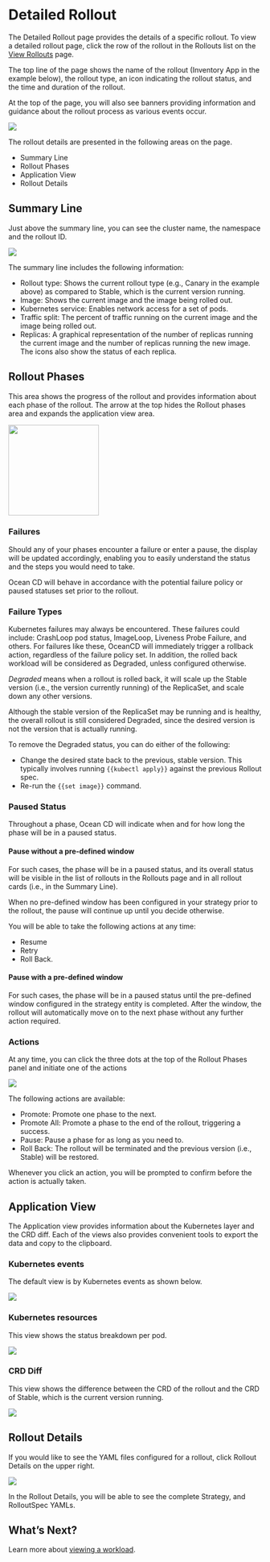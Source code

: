 <meta name="robots" content="noindex">

# Detailed Rollout

The Detailed Rollout page provides the details of a specific rollout. To view a detailed rollout page, click the row of the rollout in the Rollouts list on the [View Rollouts](ocean-cd/tutorials/view-rollouts/) page.

The top line of the page shows the name of the rollout (Inventory App in the example below), the rollout type, an icon indicating the rollout status, and the time and duration of the rollout.

At the top of the page, you will also see banners providing information and guidance about the rollout process as various events occur.

<img src="/ocean-cd/_media/tutorials-rollouts-01.png" />

The rollout details are presented in the following areas on the page.
- Summary Line
- Rollout Phases
- Application View
- Rollout Details

## Summary Line

Just above the summary line, you can see the cluster name, the namespace and the rollout ID.

<img src="/ocean-cd/_media/tutorials-detailed-rollout-02.png" />

The summary line includes the following information:
- Rollout type: Shows the current rollout type (e.g., Canary in the example above) as compared to Stable, which is the current version running.
- Image: Shows the current image and the image being rolled out.
- Kubernetes service: Enables network access for a set of pods.
- Traffic split: The percent of traffic running on the current image and the image being rolled out.
- Replicas: A graphical representation of the number of replicas running the current image and the number of replicas running the new image. The icons also show the status of each replica.

## Rollout Phases

This area shows the progress of the rollout and provides information about each phase of the rollout. The arrow at the top hides the Rollout phases area and expands the application view area.

<img src="/ocean-cd/_media/tutorials-detailed-rollout-03.png" width="180" />

### Failures

Should any of your phases encounter a failure or enter a pause, the display will be updated accordingly, enabling you to easily understand the status and the steps you would need to take.

Ocean CD will behave in accordance with the potential failure policy or paused statuses set prior to the rollout.

### Failure Types

Kubernetes failures may always be encountered. These failures could include: CrashLoop pod status, ImageLoop, Liveness Probe Failure, and others. For failures like these, OceanCD will immediately trigger a rollback action, regardless of the failure policy set. In addition, the rolled back workload will be considered as Degraded, unless configured otherwise.

*Degraded* means when a rollout is rolled back, it will scale up the Stable version (i.e., the version currently running) of the ReplicaSet, and scale down any other versions.

Although the stable version of the ReplicaSet may be running and is healthy, the overall rollout is still considered Degraded, since the desired version is not the version that is actually running.

To remove the Degraded status, you can do either of the following:
- Change the desired state back to the previous, stable version. This typically involves running `{{kubectl apply}}` against the previous Rollout spec.
- Re-run the `{{set image}}` command.

### Paused Status

Throughout a phase, Ocean CD will indicate when and for how long the phase will be in a paused status.

#### Pause without a pre-defined window

For such cases, the phase will be in a paused status, and its overall status will be visible in the list of rollouts in the Rollouts page and in all rollout cards (i.e., in the Summary Line).

When no pre-defined window has been configured in your strategy prior to the rollout, the pause will continue up until you decide otherwise.

You will be able to take the following actions at any time:
- Resume
- Retry
- Roll Back.

#### Pause with a pre-defined window

For such cases, the phase will be in a paused status until the pre-defined window configured in the strategy entity is completed. After the window, the rollout will automatically move on to the next phase without any further action required.

### Actions

At any time, you can click the three dots at the top of the Rollout Phases panel and initiate one of the actions

<img src="/ocean-cd/_media/tutorials-detailed-rollout-04.png" />

The following actions are available:
- Promote: Promote one phase to the next.
- Promote All: Promote a phase to the end of the rollout, triggering a success.
- Pause: Pause a phase for as long as you need to.
- Roll Back: The rollout will be terminated and the previous version (i.e., Stable) will be restored.

Whenever you click an action, you will be prompted to confirm before the action is actually taken.

## Application View

The Application view provides information about the Kubernetes layer and the CRD diff. Each of the views also provides convenient tools to export the data and copy to the clipboard.

### Kubernetes events

The default view is by Kubernetes events as shown below.

<img src="/ocean-cd/_media/tutorials-detailed-rollout-05.png" />

### Kubernetes resources

This view shows the status breakdown per pod.

<img src="/ocean-cd/_media/tutorials-detailed-rollout-06.png" />

### CRD Diff

This view shows the difference between the CRD of the rollout and the CRD of Stable, which is the current version running.

<img src="/ocean-cd/_media/tutorials-detailed-rollout-07.png" />

## Rollout Details

If you would like to see the YAML files configured for a rollout, click Rollout Details on the upper right.

<img src="/ocean-cd/_media/tutorials-detailed-rollout-08.png" />

In the Rollout Details, you will be able to see the complete Strategy, and RolloutSpec YAMLs.

## What’s Next?

Learn more about [viewing a workload](ocean-cd/tutorials/view-workloads/).
